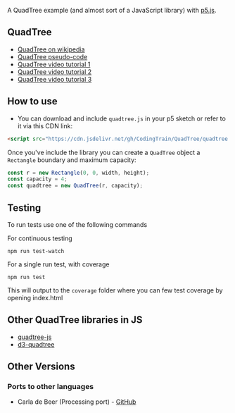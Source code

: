 A QuadTree example (and almost sort of a JavaScript library) with [p5.js](http://p5js.org).

## QuadTree
* [QuadTree on wikipedia](https://en.wikipedia.org/wiki/Quadtree)
* [QuadTree pseudo-code](https://en.wikipedia.org/wiki/Quadtree#Pseudo_code)
* [QuadTree video tutorial 1](https://thecodingtrain.com/CodingChallenges/098.1-quadtree.html)
* [QuadTree video tutorial 2](https://thecodingtrain.com/CodingChallenges/098.2-quadtree.html)
* [QuadTree video tutorial 3](https://thecodingtrain.com/CodingChallenges/098.3-quadtree.html)

## How to use
* You can download and include `quadtree.js` in your p5 sketch or refer to it via this CDN link:

```html
<script src="https://cdn.jsdelivr.net/gh/CodingTrain/QuadTree/quadtree.js"></script>
```

Once you've include the library you can create a `QuadTree` object a `Rectangle` boundary and maximum capacity:

```javascript
const r = new Rectangle(0, 0, width, height);
const capacity = 4;
const quadtree = new QuadTree(r, capacity);
```

## Testing
To run tests use one of the following commands

For continuous testing
```
npm run test-watch
```

For a single run test, with coverage
```
npm run test
```
This will output to the `coverage` folder where you can few test coverage by opening index.html

## Other QuadTree libraries in JS
* [quadtree-js](https://github.com/timohausmann/quadtree-js)
* [d3-quadtree](https://github.com/d3/d3-quadtree)

## Other Versions

### Ports to other languages
 * Carla de Beer (Processing port) - [GitHub](https://github.com/Carla-de-Beer/Processing/tree/master/QuadTree)
